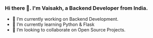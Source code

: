 ### Hi there 👋. I'm Vaisakh, a Backend Developer from India. 



- 🔭 I’m currently working on Backend Development.
- 🌱 I’m currently learning Python & Flask
- 👯 I’m looking to collaborate on Open Source Projects.



